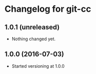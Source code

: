 Changelog for git-cc
====================

1.0.1 (unreleased)
------------------

- Nothing changed yet.


1.0.0 (2016-07-03)
------------------

- Started versioning at 1.0.0

